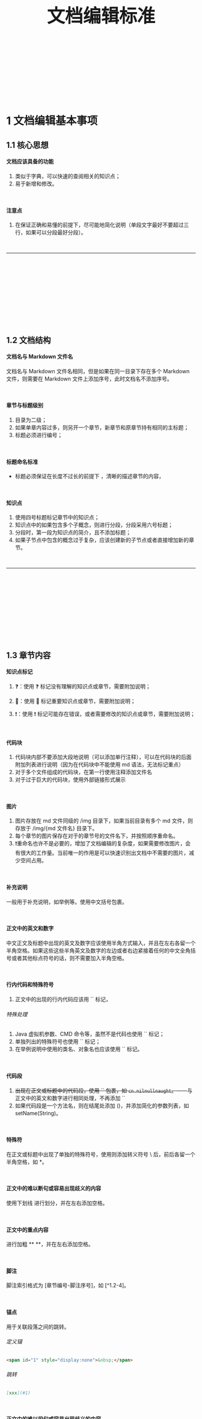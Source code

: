 <div STYLE="page-break-after: always;">
	<br>
    <br>
    <br>
    <br>
    <br>
    <br>
    <br>
    <br>
    <br>
    <br>
	<center><h3><font size="20px">
        文档编辑标准
    </font></h3></center>
	<br>
    <br>
    <br>
    <br>
    <br>
    <br>
    <br>
    <br>
    <br>
    <br>
</div>

# 1		文档编辑基本事项

## 1.1	核心思想

#### 文档应该具备的功能

1. 类似于字典，可以快速的查阅相关的知识点；
2. 易于新增和修改。

<br>

#### 注意点

1. 在保证正确和易懂的前提下，尽可能地简化说明（单段文字最好不要超过三行，如果可以分段最好分段）。

<br>

---

<div><br>
    <br>
    <br>
    <br>
    <br>
    <br>
    <br>
    <br>
    <br>
    <br>    
    </div>

## 1.2	文档结构

#### 文档名与 Markdown 文件名

文档名与 Markdown 文件名相同，但是如果在同一目录下存在多个 Markdown 文件，则需要在 Markdown 文件上添加序号，此时文档名不添加序号。

<br>

#### 章节与标题级别

1. 目录为二级；
2. 如果单章内容过多，则另开一个章节，新章节和原章节持有相同的主标题；
3. 标题必须进行编号；

<br>

#### 标题命名标准

- 标题必须保证在长度不过长的前提下 ，清晰的描述章节的内容，

<br>

#### 知识点

1. 使用四号标题标记章节中的知识点；
2. 知识点中的如果包含多个子概念，则进行分段，分段采用六号标题；
3. 分段时，第一段为知识点的简介，且不添加标题；
4. 如果子节点中包含的概念过于复杂，应该创建新的子节点或者直接增加新的章节。

<br>

---

<div STYLE="page-break-after: always;"><br>
    <br>
    <br>
    <br>
    <br>
    <br>
    <br>
    <br>
    <br>
    <br></div>

## 1.3	章节内容

#### 知识点标记

1. ❓：使用 ❓ 标记没有理解的知识点或章节，需要附加说明；

2. 📌：使用 📌 标记重要知识点或章节，需要附加说明；

3. ❗：使用 ❗ 标记可能存在错误，或者需要修改的知识点或章节，需要附加说明；

<br>

#### 代码块

1. 代码块内部不要添加大段地说明（可以添加单行注释），可以在代码块的后面附加列表进行说明（因为在代码块中不能使用 md 语法，无法标记重点）
2. 对于多个文件组成的代码块，在第一行使用注释添加文件名
3. 对于过于巨大的代码块，使用外部链接形式展示

<br>

#### 图片

1. 图片存放在 md 文件同级的 /img 目录下，如果当前目录有多个 md 文件，则存放于 /img/{md 文件名} 目录下。
2. 每个章节的图片保存在对于的章节号的文件名下，并按照顺序重命名。
3. ❗重命名也许不是必要的，增加了文档编辑的复杂度，如果需要修改图片，会有很大的工作量。当前唯一的作用是可以快速识别出文档中不需要的图片，减少空间占用。

<br>

#### 补充说明

一般用于补充说明，如举例等。使用中文括号包裹。

<br>

#### 正文中的英文和数字

中文正文及标题中出现的英文及数字应该使用半角方式输入，并且在左右各留一个半角空格。如果这些这些半角英文及数字的左边或者右边紧接着任何的中文全角括号或者其他标点符号的话，则不需要加入半角空格。

<br>

#### 行内代码和特殊符号

1. 正文中的出现的行内代码应该用 \`\` 标记，


###### 特殊处理

1. Java 虚拟机参数、CMD 命令等，虽然不是代码也使用 \`\` 标记；
2. 单独列出的特殊符号也使用 \`\` 标记；
3. 在举例说明中使用的类名、对象名也应该使用 \`\` 标记。

<br>

#### 代码段

1. ~~出现在正文或标题中的代码段，使用 \`\` 包裹，如 `cn.nilnullnaught`。~~——与正文中的英文和数字进行相同处理，不再添加 ``
2. 如果代码段是一个方法名，则在结尾处添加 ()，并添加简化的参数列表，如 setName(String)。

<br>

#### 特殊符

在正文或标题中出现了单独的特殊符号，使用则添加转义符号 \\ 后，前后各留一个半角空格，如 \*。

<br>

#### 正文中的难以断句或容易出现歧义的内容

使用下划线 <u></u> 进行划分，并在左右添加空格。

<br>

#### 正文中的重点内容

进行加粗 \** \**，并在左右添加空格。

<br>

#### 脚注

脚注索引格式为 [章节编号-脚注序号]，如 [^1.2-4]。

<br>

#### 锚点

用于关联段落之间的跳转。

###### 定义锚

```markdown
<span id="1" style="display:none">&nbsp;</span>
```

###### 跳转

```markdown
[xxx](#1)
```

<br>

#### 正文中的难以段句或容易出现歧义的内容

使用下划线 <u></u> 进行划分，并在左右添加空格。

<br>

---

<div STYLE="page-break-after: always;"><br>
    <br>
    <br>
    <br>
    <br>
    <br>
    <br>
    <br>
    <br>
    <br></div>

## 1.4	附录

#### 附录的主要内容

1. 当前文档引用的资料，包括引用资料的章节、资料名、资料连接、资料发布时间、资料最后更新时间；
2.  ...

<br>

---

<div STYLE="page-break-after: always;"><br>
    <br>
    <br>
    <br>
    <br>
    <br>
    <br>
    <br>
    <br>
    <br></div>

## 1.5	章节结构参考

#### 出现的问题

<br>

### 解决思路

<br>

#### {知识点} 简介

对本章节知识点进行简要的介绍。

<br>

#### 为什么需要 {知识点}

本章节介绍的知识点所要解决的问题

<br>

#### {知识点} 的缺点

<br>

#### {知识点} 的语法

```

```

<br>

#### {知识点} 的实际场景举例

<br>

#### 例——{本例说明}

```

```

<br>

---

<div STYLE="page-break-after: always;"><br>
    <br>
    <br>
    <br>
    <br>
    <br>
    <br>
    <br>
    <br>
    <br></div>